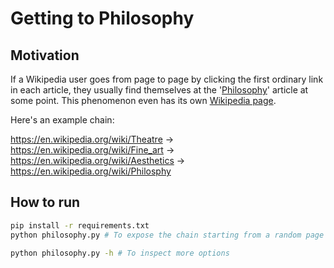 # Getting to Philosophy

## Motivation

If a Wikipedia user goes from page to page by clicking the first ordinary link
in each article, they usually find themselves at the '[Philosophy][PHIL]'
article at some point. This phenomenon even has its own [Wikipedia
page][GOTOPHIL].

[PHIL]: https://en.wikipedia.org/wiki/Philosphy
[GOTOPHIL]: https://en.wikipedia.org/wiki/Wikipedia:Getting_to_Philosophy

Here's an example chain:

<https://en.wikipedia.org/wiki/Theatre> ->\
<https://en.wikipedia.org/wiki/Fine_art> ->\
<https://en.wikipedia.org/wiki/Aesthetics> ->\
<https://en.wikipedia.org/wiki/Philosphy>

## How to run

```zsh
pip install -r requirements.txt
python philosophy.py # To expose the chain starting from a random page

python philosophy.py -h # To inspect more options
```

